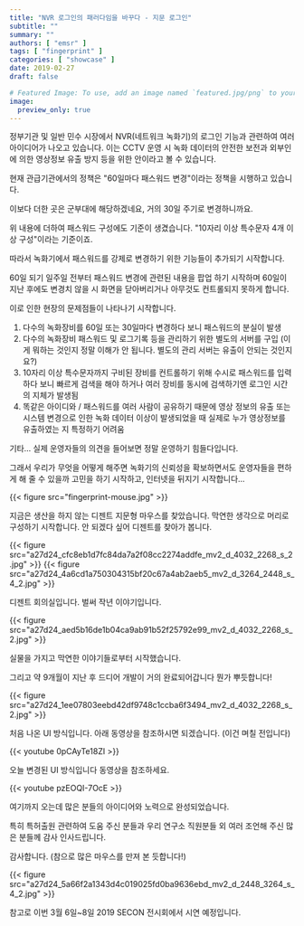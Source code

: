 ```yaml
---
title: "NVR 로그인의 패러다임을 바꾸다 - 지문 로그인"
subtitle: ""
summary: ""
authors: [ "emsr" ]
tags: [ "fingerprint" ]
categories: [ "showcase" ]
date: 2019-02-27
draft: false

# Featured Image: To use, add an image named `featured.jpg/png` to your page's folder.
image:
  preview_only: true
---
```


정부기관 및 일반 민수 시장에서 NVR(네트워크 녹화기)의 로그인 기능과 관련하여 여러 아이디어가 나오고 있습니다. 이는 CCTV 운영 시 녹화 데이터의 안전한 보전과 외부인에 의한 영상정보 유출 방지 등을 위한 안이라고 볼 수 있습니다.

현재 관급기관에서의 정책은 "60일마다 패스워드 변경"이라는 정책을 시행하고 있습니다.

이보다 더한 곳은 군부대에 해당하겠네요, 거의 30일 주기로 변경하니까요.

위 내용에 더하여 패스워드 구성에도 기준이 생겼습니다. "10자리 이상 특수문자 4개 이상 구성"이라는 기준이죠.

따라서 녹화기에서 패스워드를 강제로 변경하기 위한 기능들이 추가되기 시작합니다.

60일 되기 일주일 전부터 패스워드 변경에 관련된 내용을 팝업 하기 시작하며 60일이 지난 후에도 변경치 않을 시 화면을 닫아버리거나 아무것도 컨트롤되지 못하게 합니다.

이로 인한 현장의 문제점들이 나타나기 시작합니다.

1. 다수의 녹화장비를 60일 또는 30일마다 변경하다 보니 패스워드의 분실이 발생
2. 다수의 녹화장비 패스워드 및 로그기록 등을 관리하기 위한 별도의 서버를 구입
   (이게 뭐하는 것인지 정말 이해가 안 됩니다. 별도의 관리 서버는 유출이 안되는 것인지요?)
3. 10자리 이상 특수문자까지 구비된 장비를 컨트롤하기 위해 수시로 패스워드를
   입력하다 보니 빠르게 검색을 해야 하거나 여러 장비를 동시에 검색하기엔 로그인
   시간의 지체가 발생됨
4. 똑같은 아이디와 / 패스워드를 여러 사람이 공유하기 때문에 영상 정보의
   유출 또는 시스템 변경으로 인한 녹화 데이터 이상이 발생되었을 때 실제로 누가
   영상정보를 유출하였는 지 특정하기 어려움

기타... 실제 운영자들의 의견을 들어보면 정말 운영하기 힘들다입니다.

그래서 우리가 무엇을 어떻게 해주면 녹화기의 신뢰성을 확보하면서도 운영자들을 편하게 해 줄 수 있을까 고민을 하기 시작하고, 인터넷을 뒤지기 시작합니다...

{{< figure src="fingerprint-mouse.jpg" >}}

지금은 생산을 하지 않는 디젠트 지문형 마우스를 찾았습니다. 막연한 생각으로  머리로 구성하기 시작합니다. 안 되겠다 싶어 디젠트를 찾아가 봅니다.

{{< figure src="a27d24_cfc8eb1d7fc84da7a2f08cc2274addfe_mv2_d_4032_2268_s_2.jpg" >}}
{{< figure src="a27d24_4a6cd1a750304315bf20c67a4ab2aeb5_mv2_d_3264_2448_s_4_2.jpg" >}}

디젠트 회의실입니다. 벌써 작년 이야기입니다.

{{< figure src="a27d24_aed5b16de1b04ca9ab91b52f25792e99_mv2_d_4032_2268_s_2.jpg" >}}

실물을 가지고 막연한 이야기들로부터 시작했습니다.

그리고 약 9개월이 지난 후 드디어 개발이 거의 완료되어갑니다 뭔가 뿌듯합니다!

{{< figure src="a27d24_1ee07803eebd42df9748c1ccba6f3494_mv2_d_4032_2268_s_2.jpg" >}}

처음 나온 UI 방식입니다. 아래 동영상을 참조하시면 되겠습니다. (이건 며칠 전입니다)

{{< youtube 0pCAyTe18ZI >}}
&nbsp;

오늘 변경된 UI 방식입니다 동영상을 참조하세요.

{{< youtube pzEOQI-7OcE >}}
&nbsp;

여기까지 오는데 많은 분들의 아이디어와 노력으로 완성되었습니다.

특히 특허출원 관련하여 도움 주신 분들과 우리 연구소 직원분들 외 여러 조언해 주신 많은 분들께 감사 인사드립니다.

감사합니다. (참으로 많은 마우스를 만져 본 듯합니다!)

{{< figure src="a27d24_5a66f2a1343d4c019025fd0ba9636ebd_mv2_d_2448_3264_s_4_2.jpg" >}}

참고로 이번 3월 6일~8일 2019 SECON 전시회에서 시연 예정입니다.
